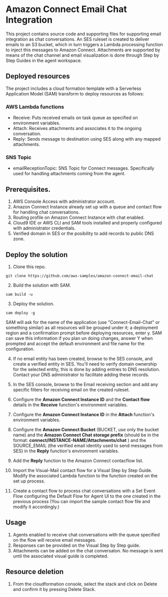 # Amazon Connect Email Chat Integration
This project contains source code and supporting files for supporting email integration as chat conversations. An SES ruleset is created to deliver emails to an S3 bucket, which in turn triggers a Lambda processing function to inject this messages to Amazon Connect.
Attachments are supported by means of the chat channel and email visualization is done through Step by Step Guides in the agent workspace.

## Deployed resources

The project includes a cloud formation template with a Serverless Application Model (SAM) transform to deploy resources as follows:

### AWS Lambda functions

- Receive: Puts received emails on task queue as specified on environment variables.
- Attach: Receives attachments and associates it to the ongoing conversation.
- Reply: Sends message to destination using SES along with any mapped attachments.

### SNS Topic
- emailReceptionTopic: SNS Topic for Connect messages. Specifically used for handling attachments coming from the agent.


## Prerequisites.

1. AWS Console Access with administrator account.
2. Amazon Connect Instance already set up with a queue and contact flow for handling chat conversations.
3. Routing profile on Amazon Connect Instance with chat enabled.
4. Cloud9 IDE or AWS CLI and SAM tools installed and properly configured with administrator credentials.
5. Verified domain in SES or the posibility to add records to public DNS zone.


## Deploy the solution
1. Clone this repo.

`git clone https://github.com/aws-samples/amazon-connect-email-chat`

2. Build the solution with SAM.

`sam build -u` 


3. Deploy the solution.

`sam deploy -g`

SAM will ask for the name of the application (use "Connect-Email-Chat" or something similar) as all resources will be grouped under it; a deployment region and a confirmation prompt before deploying resources, enter y. SAM can save this information if you plan un doing changes, answer Y when prompted and accept the default environment and file name for the configuration.

4. If no email entity has been created, browse to the SES console,  and create a verified entity in SES. You'll need to verify domain ownership for the selected entity, this is done by adding entries to DNS resolution. Contact your DNS administrator to facilitate adding these records.

5. In the SES console, browse to the Email receiving section and add any specific filters for receiving email on the created ruleset.

6. Configure the **Amazon Connect Instance ID**  and the **Contact flow** details in the **Receive** function's environment variables.
7. Configure the **Amazon Connect Instance ID** in the **Attach** function's environment variables.
8. Configure the **Amazon Connect Bucket** (BUCKET, use only the bucket name) and the **Amazon Connect Chat storage prefix** (should be in the format: **connect/INSTANCE-NAME/Attachments/chat** ) and the SOURCE_EMAIL (the verified email identity used to send messages from SES) in the **Reply** function's environment variables. 


8. Add the **Reply** function to the Amazon Connect contacflow list.


9. Import the Visual-Mail contact flow for a Visual Step by Step Guide. Modify the associated Lambda function to the function created on the set up process.

10. Create a contact flow to process chat conversations with a Set Event Flow configuring the Default Flow for Agent UI to the one created in the previous process (You can import the sample contact flow file and modify it accordingly.)

## Usage
1. Agents enabled to receive chat conversations with the queue specified on the flow will receive email messages.
2. Responses can be provided on the Visual Step by Step guide.
3. Attachments can be added on the chat conversaton. No message is sent until the associated visual guide is completed.

## Resource deletion
1. From the cloudformation console, select the stack and click on Delete and confirm it by pressing Delete Stack. 
